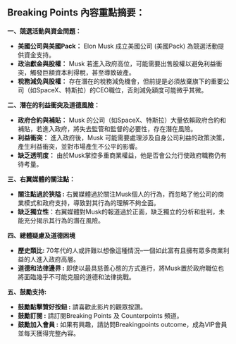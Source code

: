 ## Breaking Points 內容重點摘要：

**一、競選活動與資金問題：**

*   **美國公司與美國Pack：** Elon Musk 成立美國公司 (美國Pack) 為競選活動提供資金支持。
*   **政治獻金與股權：** Musk 若進入政府高位，可能需要出售股權以避免利益衝突，觸發巨額資本利得稅，甚至導致破產。
*   **稅務減免與股權：** 存在潛在的稅務減免機會，但前提是必須放棄旗下的重要公司（如SpaceX、特斯拉）的CEO職位，否則減免額度可能微乎其微。

**二、潛在的利益衝突及道德風險：**

*   **政府合約與補貼：** Musk 的公司（如SpaceX、特斯拉）大量依賴政府合約和補貼，若進入政府，將失去監管和監督的必要性，存在潛在風險。
*   **利益衝突：** 進入政府後，Musk  可能需要處理涉及自身公司利益的政策決策，產生利益衝突，並對市場產生不公平的影響。
*   **缺乏透明度：** 由於Musk掌控多重商業權益，他是否會公允行使政府職務仍有待考量。

**三、右翼媒體的關注點：**

*   **關注點過於狹隘 :**  右翼媒體過於關注Musk個人的行為，而忽略了他公司的商業模式和政府支持，導致對其行為的理解不夠全面。
*    **缺乏獨立性**：右翼媒體對Musk的報道過於正面，缺乏獨立的分析和批判，未能充分揭示其行為的潛在風險。

**四、總體疑慮及道德困境**

*   **歷史類比:** 70年代的人或許難以想像這種情況–一個如此富有且擁有眾多商業利益的人進入政府高層。
*   **道德和法律邊界 :** 即使以最具慈善心態的方式進行，將Musk置於政府職位也將面臨幾乎不可能克服的道德和法律挑戰。

**五、鼓勵支持:**

*   **鼓勵點擊贊好按鈕 :** 請喜歡此影片的觀眾按讚。
*   **鼓勵訂閱 :** 請訂閱Breaking Points 及 Counterpoints 頻道。
*   **鼓勵加入會員 :** 如果有興趣，請訪問Breakingpoints outcome，成為VIP會員並每天獲得完整內容。